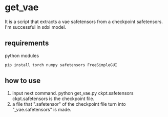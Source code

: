 # get_vae
It is a script that extracts a vae safetensors from a checkpoint safetensors. I'm successful in sdxl model.
## requirements
python modules
```
pip install torch numpy safetensors FreeSimpleGUI
```
## how to use
1. input next command.
   python get_vae.py ckpt.safetensors
   ckpt.safetensors is the checkpoint file.
2. a file that ".safetensor" of the checkpoint file turn into "_vae.safetensors" is made.
